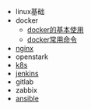 - linux基础
- docker
  - [docker的基本使用](/运维开发/docker的基本使用.md)
  - [docker常用命令](/运维开发/docker的常用命令.md)
- [nginx](/运维开发/nginx笔记.md)
- openstark
- [k8s](/运维开发/k8s的基本使用.md)
- [jenkins](/运维开发/jenkins的基本使用.md)
- gitlab
- zabbix
- [ansible](/运维开发/ansible的基本使用.md)